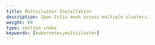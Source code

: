 ```yaml
---
title: Multicluster Installation
description: Span Istio mesh across multiple clusters.
weight: 60
type: section-index
keywords: [kubernetes,multicluster]
---
```

